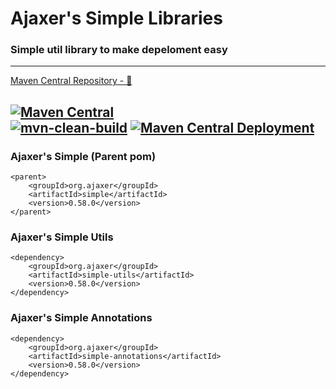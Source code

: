 # Ajaxer's Simple Libraries

### Simple util library to make depeloment easy

---

[Maven Central Repository - 🔗](https://mvnrepository.com/artifact/org.ajaxer/simple)

[![Maven Central](https://maven-badges.herokuapp.com/maven-central/org.ajaxer/simple/badge.svg)](https://maven-badges.herokuapp.com/maven-central/org.ajaxer/simple)  
[![mvn-clean-build](https://github.com/ajaxer-org/simple/actions/workflows/mvn-clean-build.yml/badge.svg)](https://github.com/ajaxer-org/simple/actions/workflows/mvn-clean-build.yml)
[![Maven Central Deployment](https://github.com/ajaxer-org/simple/actions/workflows/maven-central-deployment.yml/badge.svg)](https://github.com/ajaxer-org/simple/actions/workflows/maven-central-deployment.yml)
---

### Ajaxer's Simple (Parent pom)

```
<parent>
    <groupId>org.ajaxer</groupId>
    <artifactId>simple</artifactId>
    <version>0.58.0</version>
</parent>
```

### Ajaxer's Simple Utils

```
<dependency>
    <groupId>org.ajaxer</groupId>
    <artifactId>simple-utils</artifactId>
    <version>0.58.0</version>
</dependency>
```

### Ajaxer's Simple Annotations

```
<dependency>
    <groupId>org.ajaxer</groupId>
    <artifactId>simple-annotations</artifactId>
    <version>0.58.0</version>
</dependency>
```